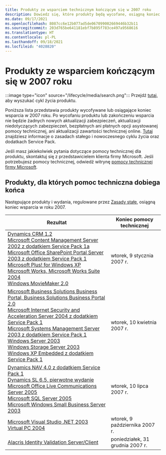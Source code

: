 ```yaml
---
title: Produkty ze wsparciem technicznym kończącym się w 2007 roku
description: Dowiedz się, które produkty będą wycofane, osiągną koniec wsparcia technicznego lub przejdą ze wsparcia podstawowego do dodatkowego w 2007 roku.
ms.date: 09/17/2021
ms.openlocfilehash: 8087cc6e12b077ad5de067099002669446b32b11
ms.sourcegitcommit: 203d765be641181ebf7b895f783ce497a9568616
ms.translationtype: HT
ms.contentlocale: pl-PL
ms.lasthandoff: 09/18/2021
ms.locfileid: "4028820"
---
```

# <a name="products-ending-support-in-2007"></a>Produkty ze wsparciem kończącym się w 2007 roku

:::image type="icon" source="/lifecycle/media/search.png":::
Przejdź [tutaj](/lifecycle/products/), aby wyszukać cykl życia produktu.

Poniższa lista przedstawia produkty wycofywane lub osiągające koniec wsparcia w 2007 roku. Po wycofaniu produktu lub zakończeniu wsparcia nie będzie żadnych nowych aktualizacji zabezpieczeń, aktualizacji niedotyczących zabezpieczeń, bezpłatnych ani płatnych opcji asystowanej pomocy technicznej, ani aktualizacji zawartości technicznej online. [Tutaj](/lifecycle/overview/product-end-of-support-overview) znajdziesz informacje o zasadach stałego i nowoczesnego cyklu życia oraz dodatkach Service Pack.

Jeśli masz jakiekolwiek pytania dotyczące pomocy technicznej dla produktu, skontaktuj się z przedstawicielem klienta firmy Microsoft. Jeśli potrzebujesz pomocy technicznej, odwiedź witrynę [pomocy technicznej firmy Microsoft](https://support.microsoft.com/contactus/?ws=support).





## <a name="products-reaching-end-of-support"></a>Produkty, dla których pomoc techniczna dobiega końca

Następujące produkty i wydania, regulowane przez [Zasady stałe](/lifecycle/policies/fixed), osiągną koniec wsparcia w roku 2007.

| Rezultat | Koniec pomocy technicznej |
| --- | --- |
| [Dynamics CRM 1.2](/lifecycle/products/dynamics-crm-12?branch=live)<br>[Microsoft Content Management Server 2002 z dodatkiem Service Pack 1a](/lifecycle/products/microsoft-content-management-server-2002?branch=live)<br>[Microsoft Office SharePoint Portal Server 2003 z dodatkiem Service Pack 1](/lifecycle/products/microsoft-office-sharepoint-portal-server-2003?branch=live)<br>[Microsoft Plus! for Windows XP](/lifecycle/products/plus-for-windows-xp?branch=live)<br>[Microsoft Works, Microsoft Works Suite 2004](/lifecycle/products/microsoft-works?branch=live)<br>[Windows MovieMaker 2.0](/lifecycle/products/windows-moviemaker-20?branch=live)<br> | wtorek, 9 stycznia 2007 r. |
| [Microsoft Business Solutions Business Portal, Business Solutions Business Portal 2.0](/lifecycle/products/microsoft-business-solutions-business-portal?branch=live)<br>[Microsoft Internet Security and Acceleration Server 2004 z dodatkiem Service Pack 1](/lifecycle/products/microsoft-internet-security-and-acceleration-server-2004?branch=live)<br>[Microsoft Systems Management Server 2003 z dodatkiem Service Pack 1](/lifecycle/products/microsoft-systems-management-server-2003?branch=live)<br>[Windows Server 2003](/lifecycle/products/windows-server-2003-?branch=live)<br>[Windows Storage Server 2003](/lifecycle/products/windows-storage-server-2003?branch=live)<br>[Windows XP Embedded z dodatkiem Service Pack 1](/lifecycle/products/windows-xp-embedded?branch=live)<br> | wtorek, 10 kwietnia 2007 r. |
| [Dynamics NAV 4.0 z dodatkiem Service Pack 1](/lifecycle/products/dynamics-nav-40?branch=live)<br>[Dynamics SL 6.5, pierwotne wydanie](/lifecycle/products/dynamics-sl-65?branch=live)<br>[Microsoft Office Live Communications Server 2005](/lifecycle/products/microsoft-office-live-communications-server-2005?branch=live)<br>[Microsoft SQL Server 2005](/lifecycle/products/microsoft-sql-server-2005?branch=live)<br>[Microsoft Windows Small Business Server 2003](/lifecycle/products/microsoft-windows-small-business-server-2003?branch=live)<br> | wtorek, 10 lipca 2007 r. |
| [Microsoft Visual Studio .NET 2003](/lifecycle/products/microsoft-visual-studio-net-2003?branch=live)<br>[Virtual PC 2004](/lifecycle/products/virtual-pc-2004?branch=live)<br> | wtorek, 9 października 2007 r. |
| [Alacris Identity Validation Server/Client](/lifecycle/products/alacris-identity-validation-serverclient?branch=live)<br> | poniedziałek, 31 grudnia 2007 r. |


